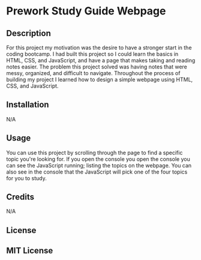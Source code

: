 # Prework Study Guide Webpage

## Description
For this project my motivation was the desire to have a stronger start in the coding bootcamp. I had built this project so I could learn the basics in HTML, CSS, and JavaScript, and have a page that makes taking and reading notes easier. The problem this project solved was having notes that were messy, organized, and difficult to navigate. Throughout the process of building my project I learned how to design a simple webpage using HTML, CSS, and JavaScript.  


## Installation

N/A

## Usage

You can use this project by scrolling through the page to find a specific topic you're looking for. If you open the console you open the console you can see the JavaScript running; listing the topics on the webpage. You can also see in the console that the JavaScript will pick one of the four topics for you to study.


## Credits

N/A

## License
 
 MIT License
---
